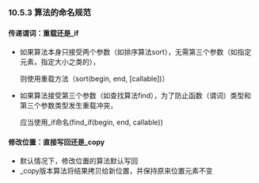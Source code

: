 ### 10.5.3 算法的命名规范

#### 传递谓词：重载还是_if

* 如果算法本身只接受两个参数（如排序算法sort），无需第三个参数（如指定元素，指定大小之类的），

  则使用重载方法（sort(begin, end, [callable])）

* 如果算法接受第三个参数（如查找算法find），为了防止函数（谓词）类型和第三个参数类型发生重载冲突，

  应当使用_if命名(find_if(begin, end, callable))

#### 修改位置：直接写回还是_copy

* 默认情况下，修改位置的算法默认写回
* _copy版本算法将结果拷贝给新位置，并保持原来位置元素不变

